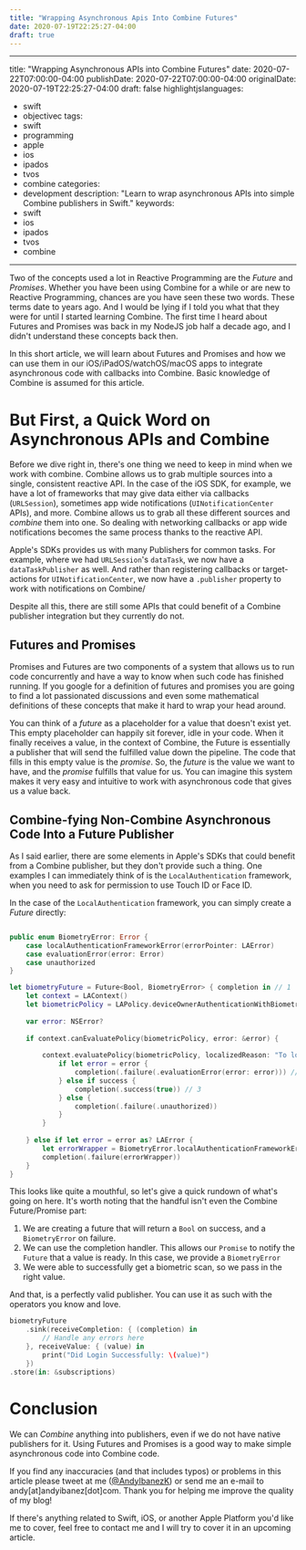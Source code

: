 ```yaml
---
title: "Wrapping Asynchronous Apis Into Combine Futures"
date: 2020-07-19T22:25:27-04:00
draft: true
---
```


---
title: "Wrapping Asynchronous APIs into Combine Futures"
date: 2020-07-22T07:00:00-04:00
publishDate: 2020-07-22T07:00:00-04:00
originalDate: 2020-07-19T22:25:27-04:00
draft: false
highlightjslanguages:
 - swift
 - objectivec
tags:
 - swift
 - programming
 - apple
 - ios
 - ipados
 - tvos
 - combine
categories:
 - development
description: "Learn to wrap asynchronous APIs into simple Combine publishers in Swift."
keywords:
 - swift
 - ios
 - ipados
 - tvos
 - combine
---

Two of the concepts used a lot in Reactive Programming are the *Future* and *Promises*. Whether you have been using Combine for a while or are new to Reactive Programming, chances are you have seen these two words. These terms date to years ago. And I would be lying if I told you what that they were for until I started learning Combine. The first time I heard about Futures and Promises was back in my NodeJS job half a decade ago, and I didn't understand these concepts back then.

In this short article, we will learn about Futures and Promises and how we can use them in our iOS/iPadOS/watchOS/macOS apps to integrate asynchronous code with callbacks into Combine. Basic knowledge of Combine is assumed for this article.

# But First, a Quick Word on Asynchronous APIs and Combine 

Before we dive right in, there's one thing we need to keep in mind when we work with combine. Combine allows us to grab multiple sources into a single, consistent reactive API. In the case of the iOS SDK, for example, we have a lot of frameworks that may give data either via callbacks (`URLSession`), sometimes app wide notifications (`UINotificationCenter` APIs), and more. Combine allows us to grab all these different sources and *combine* them into one. So dealing with networking callbacks or app wide notifications becomes the same process thanks to the reactive API.

Apple's SDKs provides us with many Publishers for common tasks. For example, where we had `URLSession`'s `dataTask`, we now have a `dataTaskPublisher` as well. And rather than registering callbacks or target-actions for `UINotificationCenter`, we now have a `.publisher` property to work with notifications on Combine/

Despite all this, there are still some APIs that could benefit of a Combine publisher integration but they currently do not.

## Futures and Promises

Promises and Futures are two components of a system that allows us to run code concurrently and have a way to know when such code has finished running. If you google for a definition of futures and promises you are going to find a lot passionated discussions and even some mathematical definitions of these concepts that make it hard to wrap your head around.

You can think of a *future* as a placeholder for a value that doesn't exist yet. This empty placeholder can happily sit forever, idle in your code. When it finally receives a value, in the context of Combine, the Future is essentially a publisher that will send the fulfilled value down the pipeline. The code that fills in this empty value is the *promise*. So, the *future* is the value we want to have, and the *promise* fulfills that value for us. You can imagine this system makes it very easy and intuitive to work with asynchronous code that gives us a value back.

## Combine-fying Non-Combine Asynchronous Code Into a Future Publisher

As I said earlier, there are some elements in Apple's SDKs that could benefit from a Combine publisher, but they don't provide such a thing. One examples I can immediately think of is the `LocalAuthentication` framework, when you need to ask for permission to use Touch ID or Face ID.

In the case of the `LocalAuthentication` framework, you can simply create a *Future* directly:

```swift

public enum BiometryError: Error {
    case localAuthenticationFrameworkError(errorPointer: LAError)
    case evaluationError(error: Error)
    case unauthorized
}

let biometryFuture = Future<Bool, BiometryError> { completion in // 1
    let context = LAContext()
    let biometricPolicy = LAPolicy.deviceOwnerAuthenticationWithBiometrics
    
    var error: NSError?
    
    if context.canEvaluatePolicy(biometricPolicy, error: &error) {
        
        context.evaluatePolicy(biometricPolicy, localizedReason: "To log in") { (success, error) in
            if let error = error {
                completion(.failure(.evaluationError(error: error))) // 2
            } else if success {
                completion(.success(true)) // 3
            } else {
                completion(.failure(.unauthorized))
            }
        }
        
    } else if let error = error as? LAError {
        let errorWrapper = BiometryError.localAuthenticationFrameworkError(errorPointer: error)
        completion(.failure(errorWrapper))
    }
}
```

This looks like quite a mouthful, so let's give a quick rundown of what's going on here. It's worth noting that the handful isn't even the Combine Future/Promise part:

1. We are creating a future that will return a `Bool` on success, and a `BiometryError` on failure.
2. We can use the completion handler. This allows our `Promise` to notify the `Future` that a value is ready. In this case, we provide a `BiometryError`
3. We were able to successfully get a biometric scan, so we pass in the right value.

And that, is a perfectly valid publisher. You can use it as such with the operators you know and love.

```swift
biometryFuture
    .sink(receiveCompletion: { (completion) in
        // Handle any errors here
    }, receiveValue: { (value) in
        print("Did Login Successfully: \(value)")
    })
.store(in: &subscriptions)
```

# Conclusion

We can *Combine* anything into publishers, even if we do not have native publishers for it. Using Futures and Promises is a good way to make simple asynchronous code into Combine code.

If you find any inaccuracies (and that includes typos) or problems in this article please tweet at me ([@AndyIbanezK](https://twitter.com/AndyIbanezK)) or send me an e-mail to andy[at]andyibanez[dot]com. Thank you for helping me improve the quality of my blog!

If there's anything related to Swift, iOS, or another Apple Platform you'd like me to cover, feel free to contact me and I will try to cover it in an upcoming article.